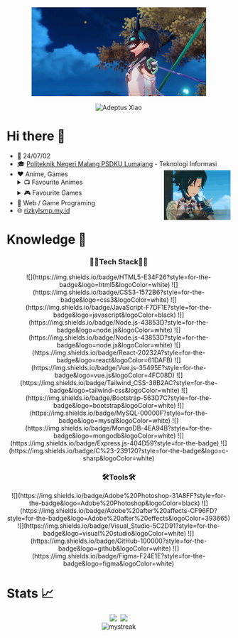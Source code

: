 <!-- Author: rizkylsmp -->

<div align="center">
  <img src="./images/xiao1.gif">
</div>
<p align="center">
  <img <img src="https://readme-typing-svg.demolab.com?font=Fira+Code&pause=1000&color=186C2E&center=true&random=false&width=435&lines=GIMME+ALMOND+TOFUUU+%3C333" alt="Adeptus Xiao" />
</p>

# Hi there 👋

- 📆 24/07/02
- 🎓 <a href="https://opac-lumajang.polinema.ac.id">Politeknik Negeri Malang PSDKU Lumajang</a> - Teknologi Informasi <img src="./images/xiao2.gif" align="right" width=150px/>
- ❤️ Anime, Games
  <details><summary>📺 Favourite Animes</summary>
    <ul>
      <li><a href="https://anilist.co/anime/11757/Sword-Art-Online">Sword Art Online</a></li>
      <li><a href="https://anilist.co/anime/11771/Kuroko-no-Basket">Kuroko no Basuke</a></li>
      <li><a href="https://anilist.co/anime/16498/Shingeki-no-Kyojin">Attack on Titan</a></li>
    </ul>
    </details>
  <details><summary>🎮 Favourite Games</summary>
    <ul>
      <li>Genshin Impact</li>
      <li>Suikoden</li>
      <li>Grand Chase</li>
    </ul>
    </details>
- 💙 Web / Game Programing
- 🌐 <a href="https://rizkylsmp.my.id">rizkylsmp.my.id</a>
  <br>

# Knowledge 🧠

<center>
 <h3 align=center>👨‍💻Tech Stack👨‍💻</h3>
  ![](https://img.shields.io/badge/HTML5-E34F26?style=for-the-badge&logo=html5&logoColor=white)
  ![](https://img.shields.io/badge/CSS3-1572B6?style=for-the-badge&logo=css3&logoColor=white)
  ![](https://img.shields.io/badge/JavaScript-F7DF1E?style=for-the-badge&logo=javascript&logoColor=black)
  ![](https://img.shields.io/badge/Node.js-43853D?style=for-the-badge&logo=node.js&logoColor=white)
  ![](https://img.shields.io/badge/Node.js-43853D?style=for-the-badge&logo=node.js&logoColor=white)
  ![](https://img.shields.io/badge/React-20232A?style=for-the-badge&logo=react&logoColor=61DAFB)
  ![](https://img.shields.io/badge/Vue.js-35495E?style=for-the-badge&logo=vue.js&logoColor=4FC08D)
  ![](https://img.shields.io/badge/Tailwind_CSS-38B2AC?style=for-the-badge&logo=tailwind-css&logoColor=white)
  ![](https://img.shields.io/badge/Bootstrap-563D7C?style=for-the-badge&logo=bootstrap&logoColor=white)
  ![](https://img.shields.io/badge/MySQL-00000F?style=for-the-badge&logo=mysql&logoColor=white)
  ![](https://img.shields.io/badge/MongoDB-4EA94B?style=for-the-badge&logo=mongodb&logoColor=white)
  ![](https://img.shields.io/badge/Express.js-404D59?style=for-the-badge)
  ![](https://img.shields.io/badge/C%23-239120?style=for-the-badge&logo=c-sharp&logoColor=white)

  <h3 align=center>🛠️Tools🛠️</h3>
  ![](https://img.shields.io/badge/Adobe%20Photoshop-31A8FF?style=for-the-badge&logo=Adobe%20Photoshop&logoColor=black)
  ![](https://img.shields.io/badge/Adobe%20after%20affects-CF96FD?style=for-the-badge&logo=Adobe%20after%20effects&logoColor=393665)
  ![](https://img.shields.io/badge/Visual_Studio-5C2D91?style=for-the-badge&logo=visual%20studio&logoColor=white)
  ![](https://img.shields.io/badge/GitHub-100000?style=for-the-badge&logo=github&logoColor=white)
  ![](https://img.shields.io/badge/Figma-F24E1E?style=for-the-badge&logo=figma&logoColor=white)

</center>

# Stats 📈

<p align="center">
<img width=351 src="https://readme-stats-spelljinxer.vercel.app/api?username=Spelljinxer&theme=dracula&show_icons=true&count_private=true&show_icons=true">&nbsp;
<img width=294 src="https://readme-stats-spelljinxer.vercel.app/api/top-langs?username=Spelljinxer&layout=compact&theme=dracula&custom_title=Top&nbsp;Languages"/><br>
<!-- Streak API-->
<img src="https://github-readme-streak-stats.herokuapp.com/?user=Spelljinxer&theme=dracula" alt="mystreak"/>
</p>
